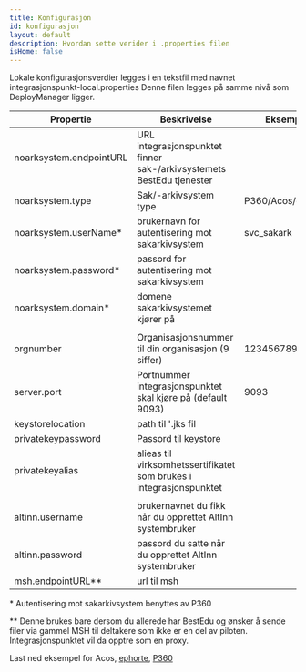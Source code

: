 ```yaml
---
title: Konfigurasjon
id: konfigurasjon
layout: default
description: Hvordan sette verider i .properties filen
isHome: false
---
```


Lokale konfigurasjonsverdier legges i en tekstfil med navnet integrasjonspunkt-local.properties
Denne filen legges på samme nivå som DeployManager ligger.

**Propertie**              	|**Beskrivelse**														|**Eksempel**
----------------------------|-----------------------------------------------------------------------|-----------------
noarksystem.endpointURL 	| URL integrasjonspunktet finner sak-/arkivsystemets BestEdu tjenester 	| 
noarksystem.type        	| Sak/-arkivsystem type 												|P360/Acos/ePhorte																	
noarksystem.userName\*   	|brukernavn for autentisering mot sakarkivsystem						|svc_sakark
noarksystem.password\*   	|passord for autentisering mot sakarkivsystem							|
noarksystem.domain*     	|domene sakarkivsystemet kjører på										|
							|																		|
orgnumber               	| Organisasjonsnummer til din organisasjon (9 siffer)					|123456789
server.port					| Portnummer integrasjonspunktet skal kjøre på (default 9093) 			| 9093		  
keystorelocation 			| path til '.jks fil 													|
privatekeypassword      	| Passord til keystore 													|
privatekeyalias  			| alieas til virksomhetssertifikatet som brukes i  integrasjonspunktet 	| 
							|																		|
altinn.username         	|brukernavnet du fikk når du opprettet AltInn systembruker				|
altinn.password         	|passord du satte når du opprettet AltInn systembruker					|
msh.endpointURL\*\*			|url til msh															|

\* Autentisering mot sakarkivsystem benyttes av P360

\*\* Denne brukes bare dersom du allerede har BestEdu og ønsker å sende filer via gammel MSH til deltakere som ikke er en del av piloten. Integrasjonspunktet vil da opptre som en proxy.

Last ned eksempel for Acos, [ephorte](../resources/integrasjonspunkt-local.properties_ephorte), [P360](../resources/integrasjonspunkt-local.properties_360)